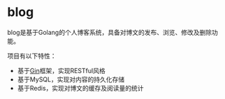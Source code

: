 # blog
blog是基于Golang的个人博客系统，具备对博文的发布、浏览、修改及删除功能。

项目有以下特性：

* 基于[Gin](https://github.com/gin-gonic/gin)框架，实现RESTful风格
* 基于MySQL，实现对内容的持久化存储
* 基于Redis，实现对博文的缓存及阅读量的统计